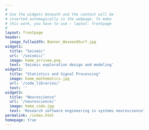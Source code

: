 ```yaml
---
#
# Use the widgets beneath and the content will be
# inserted automagically in the webpage. To make
# this work, you have to use › layout: frontpage
#
layout: frontpage
header:
  image_fullwidth: Banner_WaveandSurf.jpg
widget1:
  title: "Seismic"
  url: '/seismic/'
  image: home_arrivee.png
  text: 'Seismic exploration design and modeling'
widget2:
  title: "Statistics and Signal Processing"
  image: home_mathematics.jpg
  url: '/code_libraries/'
  text: ''
widget3:
  title: "Neuroscience"
  url: '/neuroscience/'
  image: home_code.jpg
  text: 'Research software engineering in systems neuroscience'
permalink: /index.html
homepage: true
---
```



